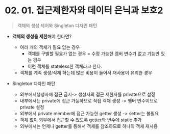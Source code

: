 # 02. 01. 접근제한자와 데이터 은닉과 보호2

> 객체의 생성 제어와 Singleton 디자인 패턴

- **객체의 생성을 제한**해야 한다면?
  - 여러 개의 객체가 필요 없는 경우
    - 객체를 구별할 필요가 없는 경우 = 수정 가능한 멤버 변수가 없고 기능만 있는 경우
    - 이런 객체를 stateless한 객체라고 한다.
  - 객체를 계속 생성/삭제 하는데 많은 비용이 들어서 재사용이 유리한 경우



- Singleton 디자인 패턴
  - 외부에서생성자에 접근 금지-> 생성자의 접근 제한자를 private으로 설정
  - 내부에서는 private에 접근 가능하므로 직접 객체 생성 -> 멤버 변수이므로 private 설정
  - 외부에서 private member에 접근 가능한 getter 생성 -> setter는 불필요
  - 객체 없이 외부에서 접근할 수 있도록 getter와 변수에 static 추가
  - 외부에서는 언제나 getter를 통해서 객체를 참조하므로 하나의 객체 재사용



